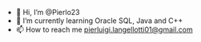 - 👋 Hi, I’m @Pierlo23
- 🌱 I’m currently learning Oracle SQL, Java and C++
- 📫 How to reach me pierluigi.langellotti01@gmail.com


<!---
Pierlo23/Pierlo23 is a ✨ special ✨ repository because its `README.md` (this file) appears on your GitHub profile.
You can click the Preview link to take a look at your changes.
--->
